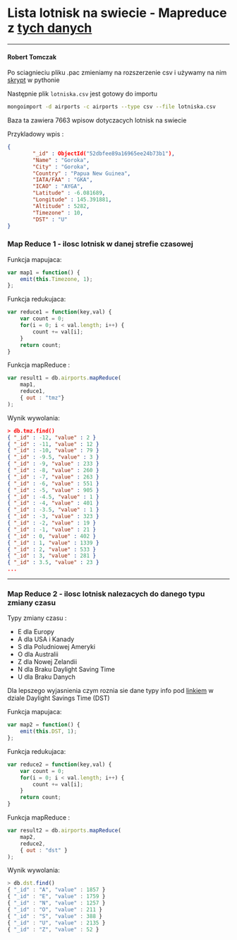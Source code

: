 # Lista lotnisk na swiecie - Mapreduce z [tych danych](http://openflights.org/data.html)
___

#### Robert Tomczak

Po sciagnieciu pliku .pac zmieniamy na rozszerzenie csv i używamy na nim [skrypt]("../../scripts/rtomczak/zmiana.py") w pythonie

Następnie plik ```lotniska.csv``` jest gotowy do importu

```bash
mongoimport -d airports -c airports --type csv --file lotniska.csv
```

Baza ta zawiera 7663 wpisow dotyczacych lotnisk na swiecie

Przykladowy wpis :

```json
{
        "_id" : ObjectId("52dbfee89a16965ee24b73b1"),
        "Name" : "Goroka",
        "City" : "Goroka",
        "Country" : "Papua New Guinea",
        "IATA/FAA" : "GKA",
        "ICAO" : "AYGA",
        "Latitude" : -6.081689,
        "Longitude" : 145.391881,
        "Altitude" : 5282,
        "Timezone" : 10,
        "DST" : "U"
}
```

### Map Reduce 1 - ilosc lotnisk w danej strefie czasowej

Funkcja mapujaca:

```js
var map1 = function() {
    emit(this.Timezone, 1);
};
```

Funkcja redukujaca:

```js
var reduce1 = function(key,val) {
    var count = 0;
    for(i = 0; i < val.length; i++) {
        count += val[i];
    }
    return count;
}
```

Funkcja mapReduce :

```js
var result1 = db.airports.mapReduce(
    map1,
    reduce1,
    { out : "tmz"}
);
```

Wynik wywolania:

```json
> db.tmz.find()
{ "_id" : -12, "value" : 2 }
{ "_id" : -11, "value" : 12 }
{ "_id" : -10, "value" : 79 }
{ "_id" : -9.5, "value" : 3 }
{ "_id" : -9, "value" : 233 }
{ "_id" : -8, "value" : 260 }
{ "_id" : -7, "value" : 263 }
{ "_id" : -6, "value" : 551 }
{ "_id" : -5, "value" : 905 }
{ "_id" : -4.5, "value" : 1 }
{ "_id" : -4, "value" : 401 }
{ "_id" : -3.5, "value" : 1 }
{ "_id" : -3, "value" : 323 }
{ "_id" : -2, "value" : 19 }
{ "_id" : -1, "value" : 21 }
{ "_id" : 0, "value" : 402 }
{ "_id" : 1, "value" : 1339 }
{ "_id" : 2, "value" : 533 }
{ "_id" : 3, "value" : 281 }
{ "_id" : 3.5, "value" : 23 }
...
```

___
### Map Reduce 2 - ilosc lotnisk nalezacych do danego typu zmiany czasu 

Typy zmiany czasu :

* E dla Europy
* A dla USA i Kanady
* S dla Poludniowej Ameryki
* O dla Australii
* Z dla Nowej Zelandii
* N dla Braku Daylight Saving Time
* U dla Braku Danych

Dla lepszego wyjasnienia czym roznia sie dane typy info pod [linkiem](http://openflights.org/help/time.html) w dziale Daylight Savings Time (DST)

Funkcja mapujaca:

```js
var map2 = function() { 
    emit(this.DST, 1); 
};
```

Funkcja redukujaca:

```js
var reduce2 = function(key,val) {
    var count = 0;
    for(i = 0; i < val.length; i++) {
        count += val[i];
    }
    return count;
}
```

Funkcja mapReduce :

```js
var result2 = db.airports.mapReduce( 
    map2, 
    reduce2, 
    { out : "dst" } 
);
```

Wynik wywolania:

```js
> db.dst.find()
{ "_id" : "A", "value" : 1857 }
{ "_id" : "E", "value" : 1759 }
{ "_id" : "N", "value" : 1257 }
{ "_id" : "O", "value" : 211 }
{ "_id" : "S", "value" : 388 }
{ "_id" : "U", "value" : 2135 }
{ "_id" : "Z", "value" : 52 }
```